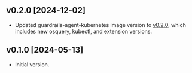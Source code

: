 ## v0.2.0 [2024-12-02]

- Updated guardrails-agent-kubernetes image version to [v0.2.0](https://github.com/turbot/guardrails-agent-kubernetes/blob/main/CHANGELOG.md#v020-2024-12-02), which includes new osquery, kubectl, and extension versions.

## v0.1.0 [2024-05-13]

- Initial version.
